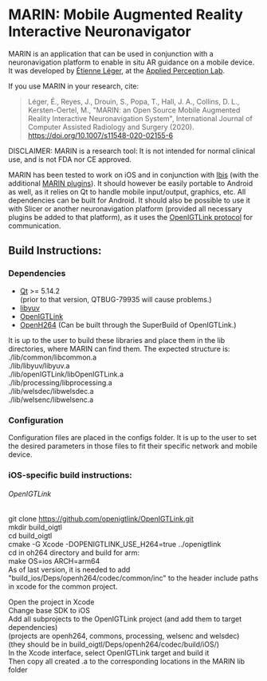 # MARIN: Mobile Augmented Reality Interactive Neuronavigator  

MARIN is an application that can be used in conjunction with a neuronavigation platform to enable in situ AR guidance on a mobile device. It was developed by [Étienne Léger](https://ap-lab.ca/people/etienneleger/), at the [Applied Perception Lab](https://ap-lab.ca/).

If you use MARIN in your research, cite: 
> Léger, É., Reyes, J., Drouin, S., Popa, T., Hall, J. A., Collins, D. L., Kersten-Oertel, M., "MARIN: an Open Source Mobile Augmented Reality Interactive Neuronavigation System", International Journal of Computer Assisted Radiology and Surgery (2020). https://doi.org/10.1007/s11548-020-02155-6

DISCLAIMER: MARIN is a research tool: It is not intended for normal clinical use, and is not FDA nor CE approved.

MARIN has been tested to work on iOS and in conjunction with [Ibis](https://github.com/IbisNeuronav/Ibis) (with the additional [MARIN plugins](https://github.com/AppliedPerceptionLab/IbisPluginsExtraMARIN)). It should however be easily portable to Android as well, as it relies on Qt to handle mobile input/output, graphics, etc. All dependencies can be built for Android. It should also be possible to use it with Slicer or another neuronavigation platform (provided all necessary plugins be added to that platform), as it uses the [OpenIGTLink protocol](http://openigtlink.org/) for communication.

## Build Instructions:  

### Dependencies  
* [Qt](https://www.qt.io/) >= 5.14.2  
(prior to that version, QTBUG-79935 will cause problems.)  
* [libyuv](https://chromium.googlesource.com/libyuv/libyuv/)  
* [OpenIGTLink](https://github.com/openigtlink/OpenIGTLink)  
* [OpenH264](https://github.com/cisco/openh264)  (Can be built through the SuperBuild of OpenIGTLink.)

It is up to the user to build these libraries and place them in the lib directories, where MARIN can find them. The expected structure is:  
./lib/common/libcommon.a  
./lib/libyuv/libyuv.a  
./lib/openIGTLink/libOpenIGTLink.a  
./lib/processing/libprocessing.a  
./lib/welsdec/libwelsdec.a  
./lib/welsenc/libwelsenc.a  

### Configuration
Configuration files are placed in the configs folder. It is up to the user to set the desired parameters in those files to fit their specific network and mobile device. 

### iOS-specific build instructions:  

######   OpenIGTLink  
git clone https://github.com/openigtlink/OpenIGTLink.git  
mkdir build_oigtl  
cd build_oigtl  
cmake -G Xcode -DOPENIGTLINK_USE_H264=true ../openigtlink  
cd in oh264 directory and build for arm:  
make OS=ios ARCH=arm64  
As of last version, it is needed to add "build_ios/Deps/openh264/codec/common/inc" to the header include paths in xcode for the common project.  

Open the project in Xcode  
Change base SDK to iOS  
Add all subprojects to the OpenIGTLink project (and add them to target dependencies)  
(projects are openh264, commons, processing, welsenc and welsdec)  
(they should be in ⁨build_oigtl/Deps⁩/openh264⁩/codec⁩/build⁩/iOS⁩/)  
In the Xcode interface, select OpenIGTLink target and build it  
Then copy all created .a to the corresponding locations in the MARIN lib folder  

